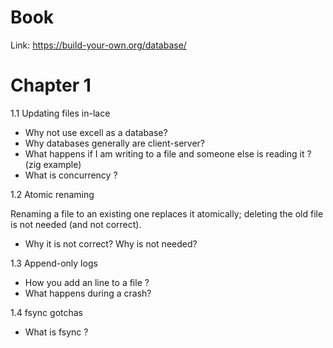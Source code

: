 # Book

Link: https://build-your-own.org/database/

# Chapter 1

1.1 Updating files in-lace

- Why not use excell as a database?
- Why databases generally are client-server?
- What happens if I am writing to a file and someone else is reading it ? (zig example)
- What is concurrency ?

1.2 Atomic renaming

Renaming a file to an existing one replaces it atomically; deleting the old file is not needed
(and not correct).

- Why it is not correct? Why is not needed?

1.3 Append-only logs

- How you add an line to a file ?
- What happens during a crash?

1.4 fsync gotchas

- What is fsync ?
